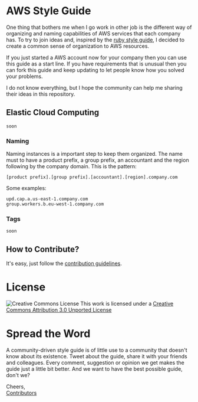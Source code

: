 # AWS Style Guide
One thing that bothers me when I go work in other job is the different way of organizing and naming capabilities of AWS services that each company has. To try to join ideas and, inspired by the [ruby style guide](https://github.com/bbatsov/ruby-style-guide), I decided to create a common sense of organization to AWS resources.

If you just started a AWS account now for your company then you can use this guide as a start line. If you have requirements that is unusual then you can fork this guide and keep updating to let people know how you solved your problems.

I do not know everything, but I hope the community can help me sharing their ideas in this repository.

## Elastic Cloud Computing

```
soon
```

### Naming

Naming instances is a important step to keep them organized. The name must to have a product prefix, a group prefix, an accountant and the region following by the company domain. This is the pattern:

```
[product prefix].[group prefix].[accountant].[region].company.com
```
Some examples:

```
upd.cap.a.us-east-1.company.com
group.workers.b.eu-west-1.company.com
```

### Tags
```
soon
```

## How to Contribute?

It's easy, just follow the [contribution guidelines](https://github.com/lucasosf/aws-style-guide/blob/master/CONTRIBUTING.md).

# License

![Creative Commons License](http://i.creativecommons.org/l/by/3.0/88x31.png)
This work is licensed under a [Creative Commons Attribution 3.0 Unported
License](http://creativecommons.org/licenses/by/3.0/deed.en_US)

# Spread the Word

A community-driven style guide is of little use to a community that doesn't know
about its existence. Tweet about the guide, share it with your friends and
colleagues. Every comment, suggestion or opinion we get makes the guide just a
little bit better. And we want to have the best possible guide, don't we?

Cheers,<br/>
[Contributors](https://github.com/Lucasosf/aws-style-guide/graphs/contributors)
